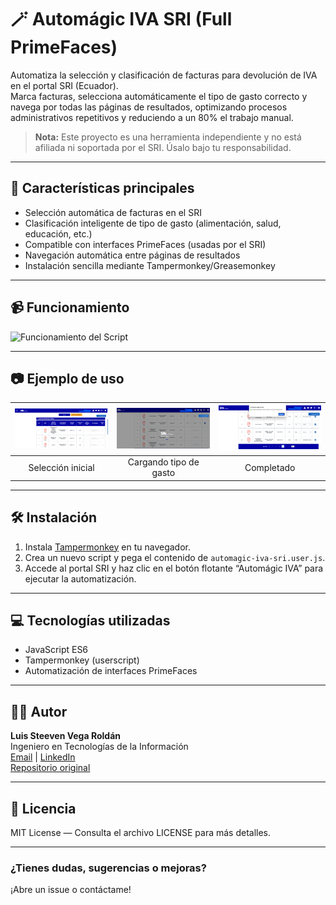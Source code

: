 # 🪄 Automágic IVA SRI (Full PrimeFaces)

Automatiza la selección y clasificación de facturas para devolución de IVA en el portal SRI (Ecuador).  
Marca facturas, selecciona automáticamente el tipo de gasto correcto y navega por todas las páginas de resultados, optimizando procesos administrativos repetitivos y reduciendo a un 80% el trabajo manual.

> **Nota:** Este proyecto es una herramienta independiente y no está afiliada ni soportada por el SRI. Úsalo bajo tu responsabilidad.

---

## 🚀 Características principales

- Selección automática de facturas en el SRI
- Clasificación inteligente de tipo de gasto (alimentación, salud, educación, etc.)
- Compatible con interfaces PrimeFaces (usadas por el SRI)
- Navegación automática entre páginas de resultados
- Instalación sencilla mediante Tampermonkey/Greasemonkey

---

## 📹 Funcionamiento

![Funcionamiento del Script](./Funcionamiento.gif)

---

## 📷 Ejemplo de uso

| ![Paso 1](./Automagic_IVA_1.png) | ![Paso 2](./Automagic_IVA_2.png) | ![Paso 3](./Automagic_IVA_3.png) |
|:---:|:---:|:---:|
| Selección inicial | Cargando tipo de gasto | Completado |

---

## 🛠️ Instalación

1. Instala [Tampermonkey](https://www.tampermonkey.net/) en tu navegador.
2. Crea un nuevo script y pega el contenido de `automagic-iva-sri.user.js`.
3. Accede al portal SRI y haz clic en el botón flotante “Automágic IVA” para ejecutar la automatización.

---

## 💻 Tecnologías utilizadas

- JavaScript ES6
- Tampermonkey (userscript)
- Automatización de interfaces PrimeFaces

---

## 👨‍💻 Autor

**Luis Steeven Vega Roldán**  
Ingeniero en Tecnologías de la Información  
[Email](mailto:vegaluis200026@gmail.com) | [LinkedIn](https://www.linkedin.com/in/luis-vega-baa838324)  
[Repositorio original](https://github.com/LuisS26/automagic-iva-sri)

---

## 📄 Licencia

MIT License — Consulta el archivo LICENSE para más detalles.

---

### ¿Tienes dudas, sugerencias o mejoras?  
¡Abre un issue o contáctame!
